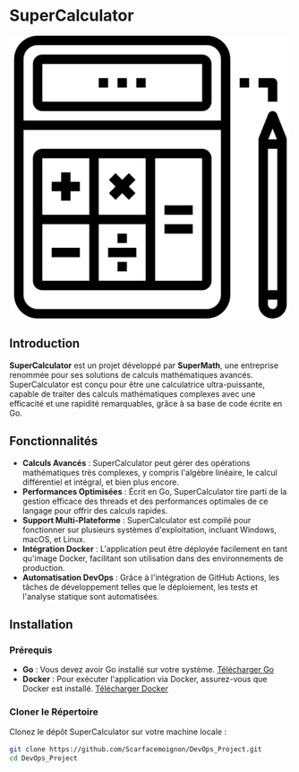 # SuperCalculator

![SuperCalculator Logo](.github\img\calculator.png)

## Introduction

**SuperCalculator** est un projet développé par **SuperMath**, une entreprise renommée pour ses solutions de calculs mathématiques avancés. SuperCalculator est conçu pour être une calculatrice ultra-puissante, capable de traiter des calculs mathématiques complexes avec une efficacité et une rapidité remarquables, grâce à sa base de code écrite en Go.

## Fonctionnalités

- **Calculs Avancés** : SuperCalculator peut gérer des opérations mathématiques très complexes, y compris l'algèbre linéaire, le calcul différentiel et intégral, et bien plus encore.
- **Performances Optimisées** : Écrit en Go, SuperCalculator tire parti de la gestion efficace des threads et des performances optimales de ce langage pour offrir des calculs rapides.
- **Support Multi-Plateforme** : SuperCalculator est compilé pour fonctionner sur plusieurs systèmes d'exploitation, incluant Windows, macOS, et Linux.
- **Intégration Docker** : L'application peut être déployée facilement en tant qu'image Docker, facilitant son utilisation dans des environnements de production.
- **Automatisation DevOps** : Grâce à l'intégration de GitHub Actions, les tâches de développement telles que le déploiement, les tests et l'analyse statique sont automatisées.

## Installation

### Prérequis

- **Go** : Vous devez avoir Go installé sur votre système. [Télécharger Go](https://golang.org/dl/)
- **Docker** : Pour exécuter l'application via Docker, assurez-vous que Docker est installé. [Télécharger Docker](https://www.docker.com/get-started)

### Cloner le Répertoire

Clonez le dépôt SuperCalculator sur votre machine locale :

```bash
git clone https://github.com/Scarfacemoignon/DevOps_Project.git
cd DevOps_Project
